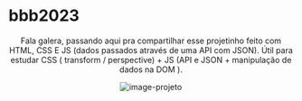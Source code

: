 # bbb2023
<div align="center">
  <p>Fala galera, passando aqui pra compartilhar esse projetinho feito com HTML, CSS E JS (dados passados através de uma API com JSON). Útil para estudar CSS ( transform / perspective) + JS (API e JSON + manipulação de dados na DOM ).<p/>
<img src="https://user-images.githubusercontent.com/93283509/216452267-af9e787a-8a2b-4aae-a1c7-f00996061c07.png" alt="image-projeto"></img>
</div>
